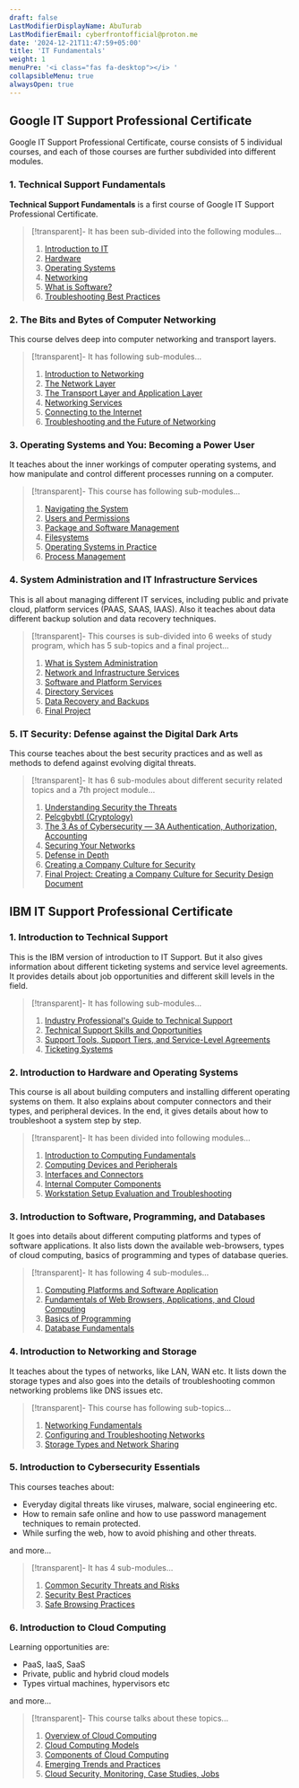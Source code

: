 ```yaml
---
draft: false
LastModifierDisplayName: AbuTurab
LastModifierEmail: cyberfrontofficial@proton.me
date: '2024-12-21T11:47:59+05:00'
title: 'IT Fundamentals'
weight: 1
menuPre: '<i class="fas fa-desktop"></i> '
collapsibleMenu: true
alwaysOpen: true
---
```


## Google IT Support Professional Certificate
Google IT Support Professional Certificate, course consists of 5 individual courses, and each of those courses are further subdivided into different modules.

### 1. Technical Support Fundamentals

**Technical Support Fundamentals** is a first course of Google IT Support Professional Certificate.

> [!transparent]- It has been sub-divided into the following modules...
>
> 1. [Introduction to IT](/it-fundamentals/google-it-support/technical-support-fundamentals/introduction-to-it/)
> 2. [Hardware](/it-fundamentals/google-it-support/technical-support-fundamentals/hardware/)
> 3. [Operating Systems](/it-fundamentals/google-it-support/technical-support-fundamentals/operating-system/)
> 4. [Networking](/it-fundamentals/google-it-support/technical-support-fundamentals/networking/)
> 5. [What is Software?](/it-fundamentals/google-it-support/technical-support-fundamentals/software/)
> 6. [Troubleshooting Best Practices](/it-fundamentals/google-it-support/technical-support-fundamentals/troubleshooting/)

### 2. The Bits and Bytes of Computer Networking

This course delves deep into computer networking and transport layers.

> [!transparent]- It has following sub-modules...
> 
> 1. [Introduction to Networking](/it-fundamentals/google-it-support/bits-and-bytes-of-computer-networking/introduction-to-networking/)
> 2. [The Network Layer](/it-fundamentals/google-it-support/bits-and-bytes-of-computer-networking/the-network-layer/)
> 3. [The Transport Layer and Application Layer](/it-fundamentals/google-it-support/bits-and-bytes-of-computer-networking/transport-layer-and-application-layer/)
> 4. [Networking Services](/it-fundamentals/google-it-support/bits-and-bytes-of-computer-networking/networking-services)
> 5. [Connecting to the Internet](/it-fundamentals/google-it-support/bits-and-bytes-of-computer-networking/connecting-to-the-internet)
> 6. [Troubleshooting and the Future of Networking](/it-fundamentals/google-it-support/bits-and-bytes-of-computer-networking/troubleshooting-and-the-future-of-networking)

### 3. Operating Systems and You: Becoming a Power User

It teaches about the inner workings of computer operating systems, and how manipulate and control different processes running on a computer.

> [!transparent]- This course has following sub-modules...
>
> 1. [Navigating the System](/it-fundamentals/google-it-support/operating-systems-and-you/navigating-the-system)
> 2. [Users and Permissions](/it-fundamentals/google-it-support/operating-systems-and-you/users-and-permissions)
> 3. [Package and Software Management](/it-fundamentals/google-it-support/operating-systems-and-you/package-and-software-management)
> 4. [Filesystems](/it-fundamentals/google-it-support/operating-systems-and-you/filesystems)
> 5. [Operating Systems in Practice](/it-fundamentals/google-it-support/operating-systems-and-you/operating-systems-in-practice)
> 6. [Process Management](/it-fundamentals/google-it-support/operating-systems-and-you/process-management)

### 4. System Administration and IT Infrastructure Services

This is all about managing different IT services, including public and private cloud, platform services (PAAS, SAAS, IAAS). Also it teaches about data different backup solution and data recovery techniques.

> [!transparent]- This courses is sub-divided into 6 weeks of study program, which has 5 sub-topics and a final project...
>
> 1. [What is System Administration](/it-fundamentals/google-it-support/sysadmin-and-it-infrastructure-services/what-is-system-administration)
> 2. [Network and Infrastructure Services](/it-fundamentals/google-it-support/sysadmin-and-it-infrastructure-services/network-and-infrastructure-services)
> 3. [Software and Platform Services](/it-fundamentals/google-it-support/sysadmin-and-it-infrastructure-services/software-and-platform-services)
> 4. [Directory Services](/it-fundamentals/google-it-support/sysadmin-and-it-infrastructure-services/directory-services)
> 5. [Data Recovery and Backups](/it-fundamentals/google-it-support/sysadmin-and-it-infrastructure-services/data-recovery-and-backups)
> 6. [Final Project](/it-fundamentals/google-it-support/sysadmin-and-it-infrastructure-services/sysadmin-and-it-infrastructure-services-final-project)

### 5. IT Security: Defense against the Digital Dark Arts

This course teaches about the best security practices and as well as methods to defend against evolving digital threats.

> [!transparent]- It has 6 sub-modules about different security related topics and a 7th project module...
>
> 1. [Understanding Security the Threats](/it-fundamentals/google-it-support/it-security/understanding-the-security-threats)
> 2. [Pelcgbybtl (Cryptology)](/it-fundamentals/google-it-support/it-security/pelcgbybtl)
> 3. [The 3 As of Cybersecurity — 3A Authentication, Authorization, Accounting](/it-fundamentals/google-it-support/it-security/the-3as-of-cybersecurity)
> 4. [Securing Your Networks](/it-fundamentals/google-it-support/it-security/securing-your-networks)
> 5. [Defense in Depth](/it-fundamentals/google-it-support/it-security/defense-in-depth)
> 6. [Creating a Company Culture for Security](/it-fundamentals/google-it-support/it-security/creating-a-company-culture-for-security)
> 7. [Final Project: Creating a Company Culture for Security Design Document](/it-fundamentals/google-it-support/it-security/creating-a-company-culture-for-security-design-document)

## IBM IT Support Professional Certificate

### 1. Introduction to Technical Support

This is the IBM version of introduction to IT Support. But it also gives information about different ticketing systems and service level agreements. It provides details about job opportunities and different skill levels in the field.

> [!transparent]- It has following sub-modules...
>
> 1. [Industry Professional's Guide to Technical Support](/it-fundamentals/ibm-it-support/introduction-to-technical-support/industry-professionals-guide-to-technical-support)
> 2. [Technical Support Skills and Opportunities](/it-fundamentals/ibm-it-support/introduction-to-technical-support/technical-support-skills-and-opportunities)
> 3. [Support Tools, Support Tiers, and Service-Level Agreements](/it-fundamentals/ibm-it-support/introduction-to-technical-support/support-tools-support-tiers-and-service-level-agreements)
> 4. [Ticketing Systems](/it-fundamentals/ibm-it-support/introduction-to-technical-support/ticketing-systems)

### 2. Introduction to Hardware and Operating Systems

This course is all about building computers and installing different operating systems on them. It also explains about computer connectors and their types, and peripheral devices. In the end, it gives details about how to troubleshoot a system step by step.

> [!transparent]- It has been divided into following modules...
>
> 1. [Introduction to Computing Fundamentals](/it-fundamentals/ibm-it-support/intro-to-hardware-and-os/introduction-to-computing-fundamentals)
> 2. [Computing Devices and Peripherals](/it-fundamentals/ibm-it-support/intro-to-hardware-and-os/computing-devices-and-peripherals)
> 3. [Interfaces and Connectors](/it-fundamentals/ibm-it-support/intro-to-hardware-and-os/interfaces-and-connectors)
> 4. [Internal Computer Components](/it-fundamentals/ibm-it-support/intro-to-hardware-and-os/internal-computer-components)
> 5. [Workstation Setup Evaluation and Troubleshooting](/it-fundamentals/ibm-it-support/intro-to-hardware-and-os/workstation-setup-evaluation-and-troubleshooting)

### 3. Introduction to Software, Programming, and Databases

It goes into details about different computing platforms and types of software applications. It also lists down the available web-browsers, types of cloud computing, basics of programming and types of database queries.

> [!transparent]- It has following 4 sub-modules...
>
> 1. [Computing Platforms and Software Application](/it-fundamentals/ibm-it-support/intro-to-software-programming-and-databases/computing-platforms-and-software-application)
> 2. [Fundamentals of Web Browsers, Applications, and Cloud Computing](/it-fundamentals/ibm-it-support/intro-to-software-programming-and-databases/fundamentals-of-web-browsers-applications-and-cloud-computing)
> 3. [Basics of Programming](/it-fundamentals/ibm-it-support/intro-to-software-programming-and-databases/basics-of-programming)
> 4. [Database Fundamentals](/it-fundamentals/ibm-it-support/intro-to-software-programming-and-databases/database-fundamentals)

### 4. Introduction to Networking and Storage

It teaches about the types of networks, like LAN, WAN etc. It lists down the storage types and also goes into the details of troubleshooting common networking problems like DNS issues etc.

>[!transparent]- This course has following sub-topics...
>
> 1. [Networking Fundamentals](/it-fundamentals/ibm-it-support/intro-to-networking-and-storage/networking-fundamentals)
> 2. [Configuring and Troubleshooting Networks](/it-fundamentals/ibm-it-support/intro-to-networking-and-storage/configuring-and-troubleshooting-networks)
> 3. [Storage Types and Network Sharing](/it-fundamentals/ibm-it-support/intro-to-networking-and-storage/storage-types-and-network-sharing)

### 5. Introduction to Cybersecurity Essentials

This courses teaches about:

- Everyday digital threats like viruses, malware, social engineering etc.
- How to remain safe online and how to use password management techniques to remain protected.
- While surfing the web, how to avoid phishing and other threats.

and more...

>[!transparent]- It has 4 sub-modules...
>
> 1. [Common Security Threats and Risks](/it-fundamentals/ibm-it-support/intro-to-cybersecurity-essentials/common-security-threats-and-risks)
> 2. [Security Best Practices](/it-fundamentals/ibm-it-support/intro-to-cybersecurity-essentials/security-best-practices)
> 3. [Safe Browsing Practices](/it-fundamentals/ibm-it-support/intro-to-cybersecurity-essentials/safe-browsing-practices)

### 6. Introduction to Cloud Computing

Learning opportunities are:
- PaaS, IaaS, SaaS
- Private, public and hybrid cloud models
- Types virtual machines, hypervisors etc

and more...

>[!transparent]- This course talks about these topics...
>
> 1. [Overview of Cloud Computing](/it-fundamentals/ibm-it-support/intro-to-cloud-computing/overview-of-cloud-computing)
> 2. [Cloud Computing Models](/it-fundamentals/ibm-it-support/intro-to-cloud-computing/cloud-computing-models)
> 3. [Components of Cloud Computing](/it-fundamentals/ibm-it-support/intro-to-cloud-computing/components-of-cloud-computing)
> 4. [Emerging Trends and Practices](/it-fundamentals/ibm-it-support/intro-to-cloud-computing/emerging-trends-and-practices)
> 5. [Cloud Security, Monitoring, Case Studies, Jobs](/it-fundamentals/ibm-it-support/intro-to-cloud-computing/cloud-security-monitoring-case-studies-jobs)
